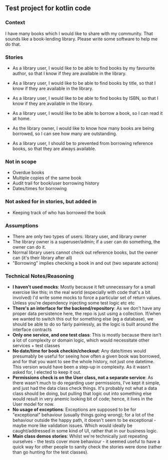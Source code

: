 ## Test project for kotlin code

### Context

I have many books which I would like to share with my community. That sounds like a book-lending library. Please write some software to help me do that.


### Stories

- As a library user, I would like to be able to find books by my favourite author, so that I know if they are available in the library.

- As a library user, I would like to be able to find books by title, so that I know if they are available in the library.

- As a library user, I would like to be able to find books by ISBN, so that I know if they are available in the library.

- As a library user, I would like to be able to borrow a book, so I can read it at home.

- As the library owner, I would like to know how many books are being borrowed, so I can see how many are outstanding.

- As a library user, I should be to prevented from borrowing reference books, so that they are always available.

### Not in scope

- Overdue books
- Multiple copies of the same book
- Audit trail for book/user borrowing history
- Dates/times for borrowing

### Not asked for in stories, but added in
- Keeping track of who has borrowed the book

### Assumptions
- There are only two types of users: library user, and library owner
- The library owner is a superuser/admin; if a user can do something, the owner can do it. 
- Normal library users cannot check out reference books, but the owner can (it's their library after all)
- "Borrowing" implies checking a book in and out (two separate actions)

### Technical Notes/Reasoning
- **I haven't used mocks**: Mostly because it felt unnecessary for a small exercise like this; in the real world (especially with code that's
a bit involved) I'd write some mocks to force a particular set of return values. Unless you're dependency injecting
some test logic etc etc
- **There's an interface for the backend/repository**: As we don't have any proper data persistence here, the repo is 
just using a collection. If/when we wanted to switch this out for something else (eg a database), we should be able to 
do so fairly painlessly, as the logic is built around the interface contracts
- **Only one service, and one test class**: This is mostly because there isn't a lot of complexity or domain logic, 
which would necessitate other services + test classes
- **No date/time for book checkin/checkout**: Any date/times would presumably be useful for seeing how often a given 
book was borrowed, and for that you want to see the whole history, not just one datetime. This version would have been a step-up in complexity. As it wasn't asked for, I elected to keep it out.
- **Permissions check is on the User class, not a separate service**: As there wasn't much to do regarding user 
permissions, I've kept it simple, and just had the data class check things. It's probably not what a data class should
be doing, but pulling that logic out into something else would result in very anemic looking bit of code; hence, it 
lives in the User model for now. 
- **No usage of exceptions**: Exceptions are supposed to be for "exceptional" behaviour (usually things going wrong); 
for a lot of the behaviour outside the happy path, it doesn't seem to be exceptional - maybe more like validation 
issues. Which would ideally be caught/addressed in some kind of UI, rather that in our business logic.
- **Main class demos stories**: Whilst we're technically just repeating ourselves - the tests cover more behaviour - 
it seemed useful to have a quick way for other people to sanity check the stories were done (rather than go hunting for
the test classes).